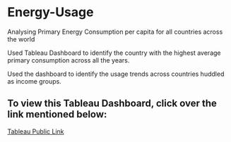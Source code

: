 # Energy-Usage

Analysing Primary Energy Consumption per capita for all countries across the world

Used Tableau Dashboard to identify the country with the highest average primary consumption across all the years.

Used the dashboard to identify the usage trends across countries huddled as income groups.

To view this Tableau Dashboard, click over the link mentioned below:
--------------------------------------------------------------------
[Tableau Public Link](https://public.tableau.com/app/profile/akash.deep4789/viz/EnergyUsePerPerson/Dashboard1)

